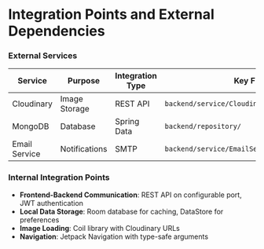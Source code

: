 # Integration Points and External Dependencies

### External Services

| Service  | Purpose  | Integration Type | Key Files                      |
| -------- | -------- | ---------------- | ------------------------------ |
| Cloudinary | Image Storage | REST API         | `backend/service/CloudinaryStorageService.kt` |
| MongoDB | Database | Spring Data | `backend/repository/` |
| Email Service | Notifications | SMTP | `backend/service/EmailService.kt` |

### Internal Integration Points

- **Frontend-Backend Communication**: REST API on configurable port, JWT authentication
- **Local Data Storage**: Room database for caching, DataStore for preferences
- **Image Loading**: Coil library with Cloudinary URLs
- **Navigation**: Jetpack Navigation with type-safe arguments
